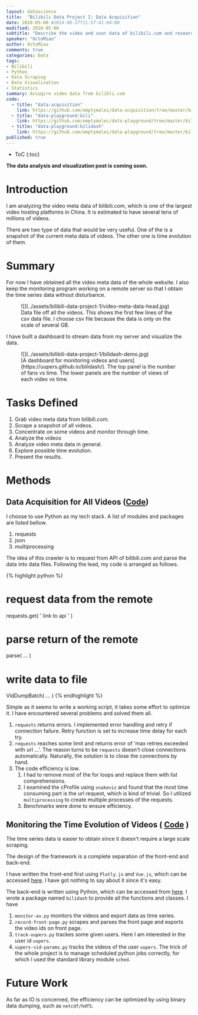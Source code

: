 ```yaml
---
layout: datascience
title:  "Bilibili Data Project I: Data Acquisition"
date: 2018-05-08 #2014-08-27T11:57:41-04:00
modified: 2018-05-08
subtitle: "Describe the video and user data of bilibili.com and research video characteristics and user profiles"
speaker: "OctoMiao"
author: OctoMiao
comments: true
categories: Data
tags:
- Bilibili
- Python
- Data Scraping
- Data Visualization
- Statistics
summary: Accuqire video data from bilibli.com
code:
  - title: "data-acquisition"
    link: https://github.com/emptymalei/data-acquisition/tree/master/bilibili
  - title: "data-playground:bili"
    link: https://github.com/emptymalei/data-playground/tree/master/bili
  - title: "data-playground:bilidash"
    link: https://github.com/emptymalei/data-playground/tree/master/bilidash
published: true
---
```



* ToC
{:toc}


**The data analysis and visualization post is coming soon.**


# Introduction

I am analyzing the video meta data of bilibili.com, which is one of the largest video hosting platforms in China. It is estimated to have several tens of millions of videos.

There are two type of data that would be very useful. One of the is a snapshot of the current meta data of videos. The other one is time evolution of them.

# Summary


For now I have obtained all the video meta data of the whole website. I also keep the monitoring program working on a remote server so that I obtain the time series data without disturbance.

<figure markdown="1">
![](../assets/bilibili-data-project-1/video-meta-data-head.jpg)
<figcaption markdown="1">
Data file off all the videos. This shows the first few lines of the csv data file. I choose csv file because the data is only on the scale of several GB.
</figcaption>
</figure>


I have built a dashboard to stream data from my server and visualize the data.

<figure markdown="1">
![](../assets/bilibili-data-project-1/bilidash-demo.jpg)
<figcaption markdown="1">
[A dashboard for monitoring videos and users](https://uupers.github.io/bilidash/). The top panel is the number of fans vs time. The lower panels are the number of views of each video vs time.
</figcaption>
</figure>


# Tasks Defined

1. Grab video meta data from bilibili.com.
  1. Scrape a snapshot of all videos.
  2. Concentrate on some videos and monitor through time.
2. Analyze the videos
  1. Analyze video meta data in general.
  2. Explore possible time evolution.
3. Present the results.

# Methods

## Data Acquisition for All Videos ([Code](https://github.com/emptymalei/data-acquisition/tree/master/bilibili))

I choose to use Python as my tech stack. A list of modules and packages are listed bellow.

1. requests
2. json
3. multiprocessing

The idea of this crawler is to request from API of bilibili.com and parse the data into data files. Following the lead, my code is arranged as follows.

{% highlight python %}
# request data from the remote
requests.get( ' link to api ' )
# parse return of the remote
parse( ... )
# write data to file
VidDumpBatch( ... )
{% endhighlight %}

Simple as it seems to write a working script, it takes some effort to optimize it. I have encountered several problems and solved them all.

1. `requests` returns errors. I implemented error handling and retry if connection failure. Retry function is set to increase time delay for each try.
2. `requests` reaches some limit and returns error of 'max retries exceeded with url ...'. The reason turns to be `requests` doesn't close connections automatically. Naturally, the solution is to close the connections by hand.
3. The code efficiency is low.
   1. I had to remove most of the for loops and replace them with list comprehensions.
   2. I examined the cProfile using `snakeviz` and found that the most time consuming part is the url request, which is kind of trivial. So I utilized `multiprocessing` to create multiple processes of the requests.
   3. Benchmarks were done to ensure efficiency.

## Monitoring the Time Evolution of Videos ( [Code](https://github.com/uupers/bilidash) )

The time series data is easier to obtain since it doesn't require a large scale scraping.

The design of the framework is a complete separation of the front-end and back-end.

I have written the front-end first using `Plotly.js` and `Vue.js`, which can be accessed [here](https://uupers.github.io/bilidash/). I have got nothing to say about it since it's easy.

The back-end is written using Python, which can be accessed from [here](https://github.com/uupers/bilidash). I wrote a package named `bilidash` to provide all the functions and classes. I have
1. `monitor-av.py` monitors the videos and export data as time series.
2. `record-front-page.py` scrapes and parses the front page and exports the video ids on front page.
3. `track-uupers.py` trackes some given users. Here I am interested in the user id `uupers`.
4. `uupers-vid-params.py` tracks the videos of the user `uupers`.
The trick of the whole project is to manage scheduled python jobs correctly, for which I used the standard library module `sched`.








# Future Work

As far as IO is concerned, the efficiency can be optimized by using binary data dumping, such as `netcdf/hdf5`.
